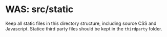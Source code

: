 WAS: src/static
===============

Keep all static files in this directory structure, including source CSS and
Javascript. Statice third party files should be kept in the `thirdparty`
folder.
